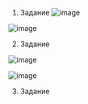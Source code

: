 1. Задание
![image](https://github.com/inyushov/devops-netology/assets/127683348/b7a5f30d-f197-4b65-baac-4b2834da9b29)

![image](https://github.com/inyushov/devops-netology/assets/127683348/6787d9f0-15e7-42a6-be6f-47126aa2817d)

2. Задание

![image](https://github.com/inyushov/devops-netology/assets/127683348/528cbeb5-7289-4081-9c07-30ece0f81d56)

![image](https://github.com/inyushov/devops-netology/assets/127683348/2fdcdc47-85d3-43da-9704-487cb6dedcfe)

3. Задание


